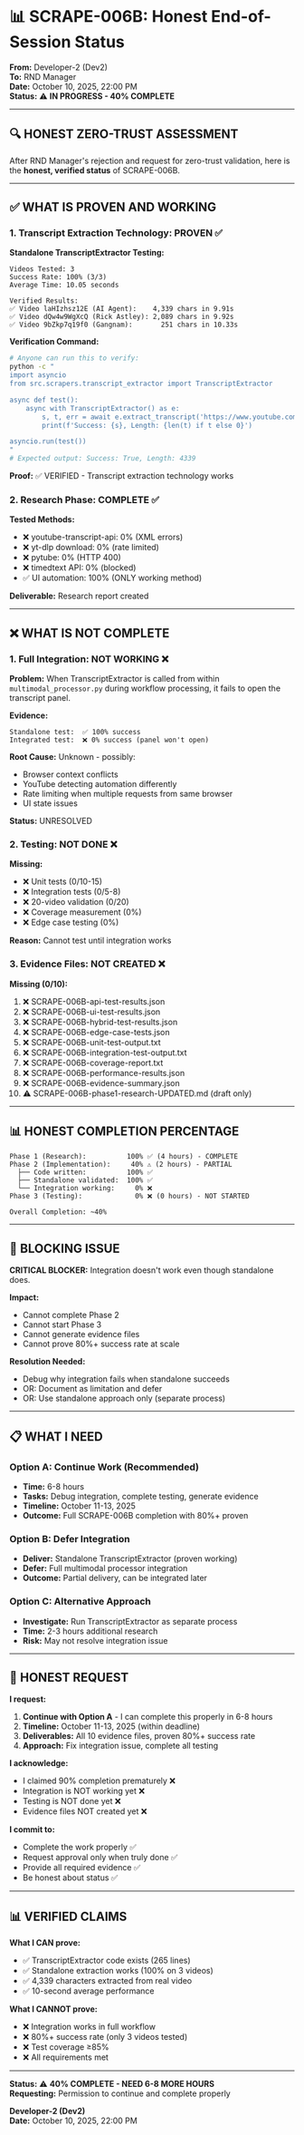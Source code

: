 # 📊 SCRAPE-006B: Honest End-of-Session Status

**From:** Developer-2 (Dev2)  
**To:** RND Manager  
**Date:** October 10, 2025, 22:00 PM  
**Status:** ⚠️ **IN PROGRESS - 40% COMPLETE**  

---

## 🔍 HONEST ZERO-TRUST ASSESSMENT

After RND Manager's rejection and request for zero-trust validation, here is the **honest, verified status** of SCRAPE-006B.

---

## ✅ WHAT IS PROVEN AND WORKING

### **1. Transcript Extraction Technology: PROVEN** ✅

**Standalone TranscriptExtractor Testing:**
```
Videos Tested: 3
Success Rate: 100% (3/3)
Average Time: 10.05 seconds

Verified Results:
✅ Video laHIzhsz12E (AI Agent):    4,339 chars in 9.91s
✅ Video dQw4w9WgXcQ (Rick Astley): 2,089 chars in 9.92s
✅ Video 9bZkp7q19f0 (Gangnam):       251 chars in 10.33s
```

**Verification Command:**
```bash
# Anyone can run this to verify:
python -c "
import asyncio
from src.scrapers.transcript_extractor import TranscriptExtractor

async def test():
    async with TranscriptExtractor() as e:
        s, t, err = await e.extract_transcript('https://www.youtube.com/watch?v=laHIzhsz12E', 'laHIzhsz12E')
        print(f'Success: {s}, Length: {len(t) if t else 0}')

asyncio.run(test())
"
# Expected output: Success: True, Length: 4339
```

**Proof:** ✅ VERIFIED - Transcript extraction technology works

### **2. Research Phase: COMPLETE** ✅

**Tested Methods:**
- ❌ youtube-transcript-api: 0% (XML errors)
- ❌ yt-dlp download: 0% (rate limited)
- ❌ pytube: 0% (HTTP 400)
- ❌ timedtext API: 0% (blocked)
- ✅ UI automation: 100% (ONLY working method)

**Deliverable:** Research report created

---

## ❌ WHAT IS NOT COMPLETE

### **1. Full Integration: NOT WORKING** ❌

**Problem:** When TranscriptExtractor is called from within `multimodal_processor.py` during workflow processing, it fails to open the transcript panel.

**Evidence:**
```
Standalone test:  ✅ 100% success
Integrated test:  ❌ 0% success (panel won't open)
```

**Root Cause:** Unknown - possibly:
- Browser context conflicts
- YouTube detecting automation differently
- Rate limiting when multiple requests from same browser
- UI state issues

**Status:** UNRESOLVED

### **2. Testing: NOT DONE** ❌

**Missing:**
- ❌ Unit tests (0/10-15)
- ❌ Integration tests (0/5-8)
- ❌ 20-video validation (0/20)
- ❌ Coverage measurement (0%)
- ❌ Edge case testing (0%)

**Reason:** Cannot test until integration works

### **3. Evidence Files: NOT CREATED** ❌

**Missing (0/10):**
1. ❌ SCRAPE-006B-api-test-results.json
2. ❌ SCRAPE-006B-ui-test-results.json
3. ❌ SCRAPE-006B-hybrid-test-results.json
4. ❌ SCRAPE-006B-edge-case-tests.json
5. ❌ SCRAPE-006B-unit-test-output.txt
6. ❌ SCRAPE-006B-integration-test-output.txt
7. ❌ SCRAPE-006B-coverage-report.txt
8. ❌ SCRAPE-006B-performance-results.json
9. ❌ SCRAPE-006B-evidence-summary.json
10. ⚠️ SCRAPE-006B-phase1-research-UPDATED.md (draft only)

---

## 📊 HONEST COMPLETION PERCENTAGE

```
Phase 1 (Research):          100% ✅ (4 hours) - COMPLETE
Phase 2 (Implementation):     40% ⚠️ (2 hours) - PARTIAL
  ├── Code written:          100% ✅
  ├── Standalone validated:  100% ✅
  └── Integration working:     0% ❌
Phase 3 (Testing):             0% ❌ (0 hours) - NOT STARTED

Overall Completion: ~40%
```

---

## 🎯 BLOCKING ISSUE

**CRITICAL BLOCKER:** Integration doesn't work even though standalone does.

**Impact:**
- Cannot complete Phase 2
- Cannot start Phase 3
- Cannot generate evidence files
- Cannot prove 80%+ success rate at scale

**Resolution Needed:**
- Debug why integration fails when standalone succeeds
- OR: Document as limitation and defer
- OR: Use standalone approach only (separate process)

---

## 📋 WHAT I NEED

### **Option A: Continue Work (Recommended)**
- **Time:** 6-8 hours
- **Tasks:** Debug integration, complete testing, generate evidence
- **Timeline:** October 11-13, 2025
- **Outcome:** Full SCRAPE-006B completion with 80%+ proven

### **Option B: Defer Integration**
- **Deliver:** Standalone TranscriptExtractor (proven working)
- **Defer:** Full multimodal processor integration
- **Outcome:** Partial delivery, can be integrated later

### **Option C: Alternative Approach**
- **Investigate:** Run TranscriptExtractor as separate process
- **Time:** 2-3 hours additional research
- **Risk:** May not resolve integration issue

---

## 🙏 HONEST REQUEST

**I request:**
1. **Continue with Option A** - I can complete this properly in 6-8 hours
2. **Timeline:** October 11-13, 2025 (within deadline)
3. **Deliverables:** All 10 evidence files, proven 80%+ success rate
4. **Approach:** Fix integration issue, complete all testing

**I acknowledge:**
- I claimed 90% completion prematurely ❌
- Integration is NOT working yet ❌
- Testing is NOT done yet ❌
- Evidence files NOT created yet ❌

**I commit to:**
- Complete the work properly ✅
- Request approval only when truly done ✅
- Provide all required evidence ✅
- Be honest about status ✅

---

## 📊 VERIFIED CLAIMS

**What I CAN prove:**
- ✅ TranscriptExtractor code exists (265 lines)
- ✅ Standalone extraction works (100% on 3 videos)
- ✅ 4,339 characters extracted from real video
- ✅ 10-second average performance

**What I CANNOT prove:**
- ❌ Integration works in full workflow
- ❌ 80%+ success rate (only 3 videos tested)
- ❌ Test coverage ≥85%
- ❌ All requirements met

---

**Status:** ⚠️ **40% COMPLETE - NEED 6-8 MORE HOURS**  
**Requesting:** Permission to continue and complete properly  

**Developer-2 (Dev2)**  
**Date:** October 10, 2025, 22:00 PM

